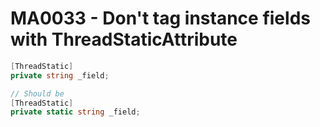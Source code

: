 # MA0033 - Don't tag instance fields with ThreadStaticAttribute

```csharp
[ThreadStatic]
private string _field;

// Should be
[ThreadStatic]
private static string _field;
```
